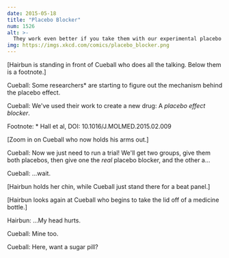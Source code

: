```yaml
---
date: 2015-05-18
title: "Placebo Blocker"
num: 1526
alt: >-
  They work even better if you take them with our experimental placebo booster, which I keep in the same bottle.
img: https://imgs.xkcd.com/comics/placebo_blocker.png
---
```

[Hairbun is standing in front of Cueball who does all the talking. Below them is a footnote.]

Cueball: Some researchers\* are starting to figure out the mechanism behind the placebo effect.

Cueball: We've used their work to create a new drug: A *placebo effect blocker*.

Footnote: \* Hall et al, DOI: 10.1016/J.MOLMED.2015.02.009

[Zoom in on Cueball who now holds his arms out.]

Cueball: Now we just need to run a trial! We'll get two groups, give them both placebos, then give one the *real* placebo blocker, and the other a...

Cueball: ...wait.

[Hairbun holds her chin, while Cueball just stand there for a beat panel.]

[Hairbun looks again at Cueball who begins to take the lid off of a medicine bottle.]

Hairbun: ...My head hurts.

Cueball: Mine too.

Cueball: Here, want a sugar pill?
